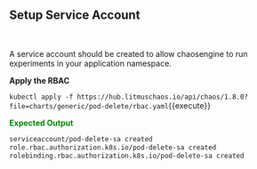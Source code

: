 <br>

## Setup Service Account

<br>

A service account should be created to allow chaosengine to run experiments in your application namespace.

**Apply the RBAC**

`kubectl apply -f https://hub.litmuschaos.io/api/chaos/1.8.0?file=charts/generic/pod-delete/rbac.yaml`{{execute}}

<span style="color:green">**Expected Output**</span>

```bash
serviceaccount/pod-delete-sa created
role.rbac.authorization.k8s.io/pod-delete-sa created
rolebinding.rbac.authorization.k8s.io/pod-delete-sa created
```
